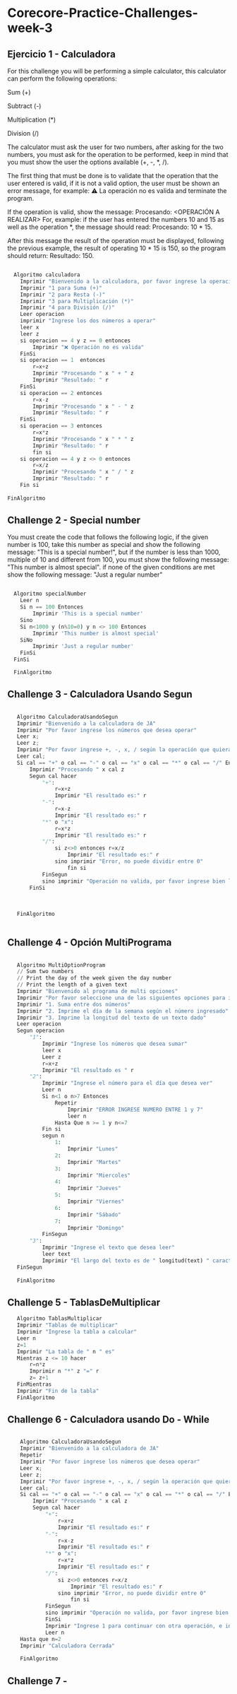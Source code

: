 # Corecore-Practice-Challenges-week-3

## Ejercicio 1 - Calculadora
For this challenge you will be performing a simple calculator, this calculator can perform the following operations:

Sum (+)

Subtract (-)

Multiplication (*)

Division (/)

The calculator must ask the user for two numbers, after asking for the two numbers, you must ask for the operation to be performed, keep in mind that you must show the user the options available (+, -, *, /). 

The first thing that must be done is to validate that the operation that the user entered is valid, if it is not a valid option, the user must be shown an error message, for example: ⚠️ La operación no es valida and terminate the program. 

If the operation is valid, show the message: Procesando: <OPERACIÓN A REALIZAR> For, example: if the user has entered the numbers 10 and 15 as well as the operation *, the message should read: Procesando: 10 * 15. 

After this message the result of the operation must be displayed, following the previous example, the result of operating 10 * 15 is 150, so the program should return: Resultado: 150. 

``` python

  Algoritmo calculadora
	Imprimir "Bienvenido a la calculadora, por favor ingrese la operación deseada"
	Imprimir "1 para Suma (+)"
	Imprimir "2 para Resta (-)"
	Imprimir "3 para Multiplicación (*)"
	Imprimir "4 para División (/)"
	Leer operacion 
	imprimir "Ingrese los dos números a operar"
	leer x
	leer z
	si operacion == 4 y z == 0 entonces 
		Imprimir "❌ Operación no es valida"
	FinSi
	si operacion == 1  entonces
		r=x+z
		Imprimir "Procesando " x " + " z
		Imprimir "Resultado: " r
	FinSi
	si operacion == 2 entonces
		r=x-z
		Imprimir "Procesando " x " - " z
		Imprimir "Resultado: " r
	FinSi
	si operacion == 3 entonces
		r=x*z
		Imprimir "Procesando " x " * " z
		Imprimir "Resultado: " r
		fin si
	si operacion == 4 y z <> 0 entonces 
		r=x/z
		Imprimir "Procesando " x " / " z
		Imprimir "Resultado: " r
	Fin si
	
FinAlgoritmo
``` 

## Challenge 2 - Special number
You must create the code that follows the following logic, if the given number is 100, take this number as special and show the following message: "This is a special number!", but if the number is less than 1000, multiple of 10 and different from 100, you must show the following message: "This number is almost special". if none of the given conditions are met show the following message: "Just a regular number"

``` python

  Algoritmo specialNumber
	Leer n
	Si n == 100 Entonces
		Imprimir 'This is a special number'
	Sino
	Si n<1000 y (n%10=0) y n <> 100 Entonces
		Imprimir 'This number is almost special'
	SiNo
		Imprimir 'Just a regular number'
	FinSi
  FinSi

  FinAlgoritmo
  ``` 
  
  
 ## Challenge 3 - Calculadora Usando Segun 
 
 ``` python
 
 	Algoritmo CalculadoraUsandoSegun
	Imprimir "Bienvenido a la calculadora de JA"
	Imprimir "Por favor ingrese los números que desea operar"
	Leer x;
	Leer z;
	Imprimir "Por favor ingrese +, -, x, / según la operación que quiera realizar"
	Leer cal;
	Si cal == "+" o cal == "-" o cal == "x" o cal == "*" o cal == "/" Entonces
		Imprimir "Procesando " x cal z
		Segun cal hacer 
			"+":
				r=x+z
				Imprimir "El resultado es:" r
			"-":
				r=x-z
				Imprimir "El resultado es:" r
			"*" o "x":
				r=x*z
				Imprimir "El resultado es:" r
			"/":
				si z<>0 entonces r=x/z
					Imprimir "El resultado es:" r
				sino imprimir "Error, no puede dividir entre 0"
					fin si
			FinSegun
			sino imprimir "Operación no valida, por favor ingrese bien la operacion +, -, x, /"
		FinSi
	
	
	
	FinAlgoritmo
	
```

## Challenge 4 - Opción MultiPrograma

 ``` python

	Algoritmo MultiOptionProgram
	// Sum two numbers
	// Print the day of the week given the day number
	// Print the length of a given text
	Imprimir "Bienvenido al programa de multi opciones"
	Imprimir "Por favor seleccione una de las siguientes opciones para iniciar"
	Imprimir "1. Suma entre dos números"
	Imprimir "2. Imprime el día de la semana según el número ingresado"
	Imprimir "3. Imprime la longitud del texto de un texto dado"
	Leer operacion 
	Segun operacion
		"1":
			Imprimir "Ingrese los números que desea sumar"
			leer x
			Leer z
			r=x+z
			Imprimir "El resultado es " r
		"2":
			Imprimir "Ingrese el número para el día que desea ver"
			Leer n 
			Si n<1 o n>7 Entonces
				Repetir 
					Imprimir "ERROR INGRESE NUMERO ENTRE 1 y 7" 
					leer n
				Hasta Que n >= 1 y n<=7
			Fin si
			segun n
				1:
					Imprimir "Lunes"
				2:
					Imprimir "Martes"
				3:
					Imprimir "Miercoles"
				4:
					Imprimir "Jueves"
				5:
					Imprimir "Viernes"
				6:
					Imprimir "Sábado"
				7:
					Imprimir "Domingo"
			FinSegun
		"3":
			Imprimir "Ingrese el texto que desea leer"
			leer text
			Imprimir "El largo del texto es de " longitud(text) " caracteres"
	FinSegun
	
	FinAlgoritmo
 ```
## Challenge 5 - TablasDeMultiplicar

 ``` python
 	Algoritmo TablasMultiplicar
	Imprimir "Tablas de multiplicar"
	Imprimir "Ingrese la tabla a calcular"
	Leer n
	z=1
	Imprimir "La tabla de " n " es"
	Mientras z <= 10 hacer 
		r=n*z
		Imprimir n "*" z "=" r
		z= z+1
	FinMientras
	Imprimir "Fin de la tabla"
	FinAlgoritmo
 ```
## Challenge 6 - Calculadora usando Do - While

``` python

	Algoritmo CalculadoraUsandoSegun
	Imprimir "Bienvenido a la calculadora de JA"
	Repetir
	Imprimir "Por favor ingrese los números que desea operar"
	Leer x;
	Leer z;
	Imprimir "Por favor ingrese +, -, x, / según la operación que quiera realizar"
	Leer cal;
	Si cal == "+" o cal == "-" o cal == "x" o cal == "*" o cal == "/" Entonces
		Imprimir "Procesando " x cal z
		Segun cal hacer 
			"+":
				r=x+z
				Imprimir "El resultado es:" r
			"-":
				r=x-z
				Imprimir "El resultado es:" r
			"*" o "x":
				r=x*z
				Imprimir "El resultado es:" r
			"/":
				si z<>0 entonces r=x/z
					Imprimir "El resultado es:" r
				sino imprimir "Error, no puede dividir entre 0"
					fin si
			FinSegun
			sino imprimir "Operación no valida, por favor ingrese bien la operacion +, -, x, /"
			FinSi
			Imprimir "Ingrese 1 para continuar con otra operación, e ingrese 2 para cerrar la calculadora"
			Leer n
	Hasta que n=2
	Imprimir "Calculadora Cerrada"
	
	FinAlgoritmo
```

## Challenge 7 - 
